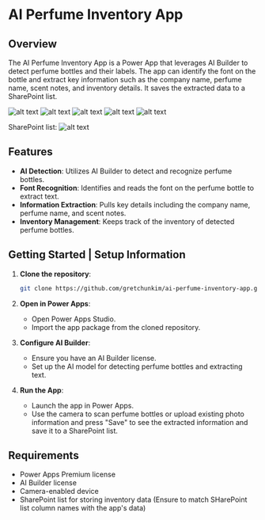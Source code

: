 # AI Perfume Inventory App

## Overview

The AI Perfume Inventory App is a Power App that leverages AI Builder to detect perfume bottles and their labels. The app can identify the font on the bottle and extract key information such as the company name, perfume name, scent notes, and inventory details. It saves the extracted data to a SharePoint list. 


![alt text](assets/home.PNG)
![alt text](assets/uploadPhoto.PNG)
![alt text](assets/favorites.PNG)
![alt text](assets/aboutNotes.PNG)
![alt text](assets/totalInventory.PNG)


SharePoint list:
![alt text](assets/spoList.PNG)



## Features

- **AI Detection**: Utilizes AI Builder to detect and recognize perfume bottles.
- **Font Recognition**: Identifies and reads the font on the perfume bottle to extract text.
- **Information Extraction**: Pulls key details including the company name, perfume name, and scent notes.
- **Inventory Management**: Keeps track of the inventory of detected perfume bottles.

## Getting Started | Setup Information

1. **Clone the repository**:
    ```sh
    git clone https://github.com/gretchunkim/ai-perfume-inventory-app.git
    ```

2. **Open in Power Apps**:
    - Open Power Apps Studio.
    - Import the app package from the cloned repository.

3. **Configure AI Builder**:
    - Ensure you have an AI Builder license.
    - Set up the AI model for detecting perfume bottles and extracting text.

4. **Run the App**:
    - Launch the app in Power Apps.
    - Use the camera to scan perfume bottles or upload existing photo information and press "Save" to see the extracted information and save it to a SharePoint list.

## Requirements

- Power Apps Premium license
- AI Builder license
- Camera-enabled device
- SharePoint list for storing inventory data (Ensure to match SHarePoint list column names with the app's data)

